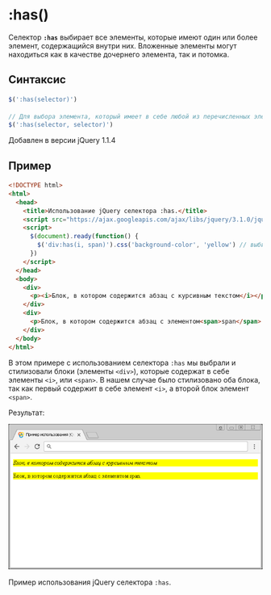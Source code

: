 # :has()

Селектор **`:has`** выбирает все элементы, которые имеют один или более элемент, содержащийся внутри них. Вложенные элементы могут находиться как в качестве дочернего элемента, так и потомка.

## Синтаксис

```js
$(':has(selector)')

// Для выбора элемента, который имеет в себе любой из перечисленных элементов:
$(':has(selector, selector)')
```

Добавлен в версии jQuery 1.1.4

## Пример

```html
<!DOCTYPE html>
<html>
  <head>
    <title>Использование jQuery селектора :has.</title>
    <script src="https://ajax.googleapis.com/ajax/libs/jquery/3.1.0/jquery.min.js"></script>
    <script>
      $(document).ready(function() {
        $('div:has(i, span)').css('background-color', 'yellow') // выбираем элементы div, которые содержат в себе элементы i, или span
      })
    </script>
  </head>
  <body>
    <div>
      <p><i>Блок, в котором содержится абзац с курсивным текстом</i></p>
    </div>
    <div>
      <p>Блок, в котором содержится абзац c элементом<span>span</span>.</p>
    </div>
  </body>
</html>
```

В этом примере с использованием селектора `:has` мы выбрали и стилизовали блоки (элементы `<div>`), которые содержат в себе элементы `<i>`, или `<span>`. В нашем случае было стилизовано оба блока, так как первый содержит в себе элемент `<i>`, а второй блок элемент `<span>`.

Результат:

![Пример использования jQuery селектора :has](968.png)

Пример использования jQuery селектора `:has`.
